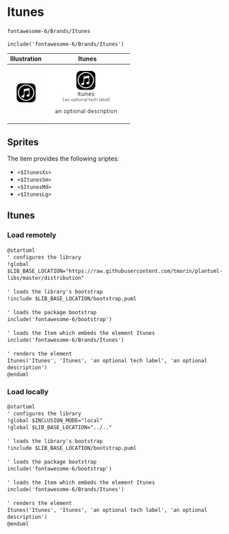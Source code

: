 # Itunes


```text
fontawesome-6/Brands/Itunes
```

```text
include('fontawesome-6/Brands/Itunes')
```



| Illustration | Itunes |
| :---: | :---: |
| ![illustration for Illustration](../../fontawesome-6/Brands/Itunes.png) | ![illustration for Itunes](../../fontawesome-6/Brands/Itunes.Local.png) |



## Sprites
The item provides the following sriptes:

- `<$ItunesXs>`
- `<$ItunesSm>`
- `<$ItunesMd>`
- `<$ItunesLg>`





## Itunes

### Load remotely
```plantuml
@startuml
' configures the library
!global $LIB_BASE_LOCATION="https://raw.githubusercontent.com/tmorin/plantuml-libs/master/distribution"

' loads the library's bootstrap
!include $LIB_BASE_LOCATION/bootstrap.puml

' loads the package bootstrap
include('fontawesome-6/bootstrap')

' loads the Item which embeds the element Itunes
include('fontawesome-6/Brands/Itunes')

' renders the element
Itunes('Itunes', 'Itunes', 'an optional tech label', 'an optional description')
@enduml
```

### Load locally
```plantuml
@startuml
' configures the library
!global $INCLUSION_MODE="local"
!global $LIB_BASE_LOCATION="../.."

' loads the library's bootstrap
!include $LIB_BASE_LOCATION/bootstrap.puml

' loads the package bootstrap
include('fontawesome-6/bootstrap')

' loads the Item which embeds the element Itunes
include('fontawesome-6/Brands/Itunes')

' renders the element
Itunes('Itunes', 'Itunes', 'an optional tech label', 'an optional description')
@enduml
```

